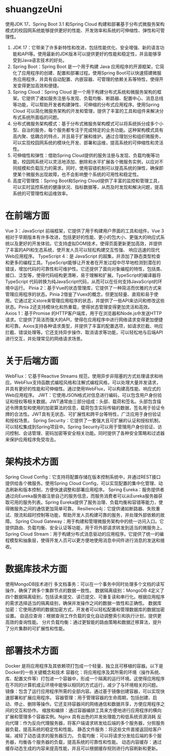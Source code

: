 # shuangzeUni
使用JDK 17、Spring Boot 3.1 和Spring Cloud 构建和部署基于分布式微服务架构模式的校园网系统能够提供更好的性能、开发效率和系统的可伸缩性、弹性和可管理性。 
1. JDK 17：它带来了许多新特性和改进，包括性能优化、安全增强、新的语言功能和API等。使用最新的JDK版本可以提供更好的性能和稳定性，并且能够享受到Java语言技术的好处。 
2. Spring Boot：Spring Boot 是一个用于构建 Java 应用程序的开源框架，它简化了应用程序的创建、配置和部署过程。使用Spring Boot可以快速搭建微服务应用程序，并具有自动配置、内嵌容器、可管理的依赖关系等特性，使得开发变得更加高效和便捷。 
3. Spring Cloud：Spring Cloud 是一个用于构建分布式系统和微服务架构的框架。它提供了诸如服务注册与发现、负载均衡、断路器、配置中心、消息总线等功能，可以帮助开发者构建弹性、可伸缩的分布式应用程序。使用Spring Cloud 可以简化微服务架构的开发和管理，提供了丰富的工具和组件来解决分布式系统所面临的问题。 
4. 分布式微服务架构模式：基于分布式微服务架构模式可以将系统拆分成多个小型、自治的服务，每个服务都专注于完成特定的业务功能。这种架构模式具有高内聚、低耦合的特点，并且易于扩展和维护。通过合理划分和组织微服务，可以实现校园网系统的模块化开发、部署和运维，提高系统的可伸缩性和灵活性。 
5. 可伸缩性和弹性：借助Spring Cloud提供的服务注册与发现、负载均衡等功能，校园网系统可以灵活地添加、删除和水平扩展各个微服务实例，以应对不同规模和负载压力的需求。同时，使用容错机制可以提高系统的弹性，确保即使某个微服务出现故障，也不会影响整个系统的可用性和稳定性。 
6. 高度可管理性：Spring Boot和Spring Cloud提供了丰富的监控和管理工具，可以实时监控系统的健康状况、指标数据等，从而及时发现和解决问题，提高系统的可管理性和运维效率。

# 在前端方面 
Vue 3：JavaScript 前端框架，它提供了用于构建用户界面的工具和组件。Vue 3 相对于早期版本有许多改进，包括更好的性能、更小的包大小、更强大的响应式系统以及更好的开发体验。它支持虚拟DOM技术，使得页面更新更加高效，并提供了丰富的API和生态系统，使开发人员可以轻松构建交互性强、
响应迅速的现代Web应用程序。 TypeScript 4：是 JavaScript 的超集，并添加了静态类型检查和更多的编程工具。TypeScript能够让开发者在开发过程中尽早地检测到潜在的错误，增加代码的可靠性和可维护性。它还提供了面向对象编程的特性，包括类、接口、泛型等，使得代码结构更清晰，易于理解和扩展。TypeScript的编译器将TypeScript 代码转换为纯JavaScript代码，从而可以在任何支持JavaScript的环境中运行。 Pinia 2：基于Vue的状态管理库，它提供了一种简洁而优雅的方式来管理应用程序的状态。Pinia 2借鉴了Vuex的概念，但更加轻量、直观和易于使用。它通过定义store来管理应用程序的状态，并提供了一些API来访问和修改这些状态。Pinia 2还支持模块化和热重载，使得状态管理变得更加灵活和高效。 Axios 1：基于Promise 的HTTP客户端库，用于在浏览器和Node.js中发送HTTP请求。它提供了简洁而强大的API，使得在应用程序中进行网络请求变得更加便捷和可靠。Axios支持各种请求类型，并提供了丰富的配置选项，如请求拦截、响应拦截、错误处理等。它还支持异步操作、取消请求等功能，可以轻松地与后端API进行交互，并处理常见的网络请求场景。 

# 关于后端方面 
WebFlux：它基于Reactive Streams 规范，使用异步非阻塞的方式处理请求和响应。WebFlux支持函数式编程风格和注解式编程风格，可以处理大量并发请求，并具有更好的性能和可伸缩性。通过使用WebFlux，可以构建高性能、响应式的Web应用程序。 JWT：它使用JSON格式对信息进行编码，可以包含用户身份验证和授权等相关数据。JWT通常由三部分组成：头部、载荷和签名。头部包含描述令牌类型和使用的加密算法的信息，载荷包含实际传输的数据，签名用于验证令牌的合法性。JWT具有无状态、可扩展性和跨平台等特性，广泛应用于身份验证和授权场景。 Spring Security：它提供了一套强大且可扩展的认证和授权机制，可以轻松集成到Spring项目中。Spring Security可以用于管理用户身份验证、访问控制、会话管理、密码加密等安全相关功能。同时提供了各种安全策略和过滤器来保护应用程序免受攻击。 

# 架构技术方面 
Spring Cloud Config：它支持将配置存储在版本控制系统中，并通过REST接口提供给各个微服务。使用Spring Cloud Config，可以实现配置的集中化管理、动态刷新和版本控制，方便快速调整和部署应用程序。 Spring Eureka：服务提供者通过向Eureka服务器注册自己的服务信息，而服务消费者可以从Eureka服务器获取可用的服务列表。Spring Eureka提供了服务治理、负载均衡和容错等能力，使得微服务之间的通信更加简单可靠。 Resilience4j：它提供诸如断路器、失败重试、限流和超时控制等功能，帮助开发人员构建可靠的服务，并处理外部依赖的故障。 Spring Cloud Gateway：用于构建和管理微服务架构中的统一访问入口。它提供路由、负载均衡、安全认证等功能，用于将外部请求转发到适当的微服务上。 Spring Cloud Stream：用于构建分布式消息驱动的应用程序。它提供了统一的编程模型和抽象层，使得开发人员可以更方便地使用消息中间件进行消息的发送和接收。 

# 数据库技术方面 
使用MongoDB技术进行 多文档事务：可以在一个事务中同时处理多个文档的读写操作，确保了跨多个集群节点的数据一致性。 数据隔离级别：MongoDB 4定义了四个数据隔离级别，包括读未提交、读已提交、可重复读和串行化。根据应用程序的需求选择适当的隔离级别，确保并发操作之间的数据一致性和正确性。 数据库加密：它使用透明的数据加密方式，开发者可以轻松配置和管理数据库的数据加密设置。 自适应查询：根据查询工作负载的变化自动调整索引和执行计划，提供更高效的查询性能。 分片负载均衡：通过更智能的路由策略和数据迁移算法，提升了分片集群的可扩展性和性能。 

# 部署技术方面 
Docker 是将应用程序及其依赖项打包成一个轻量、独立且可移植的容器。以下是Docker的一些关键概念和技术 容器化：将应用程序及其所需的环境（操作系统、库、配置文件等）打包进一个容器中，形成一个隔离的运行环境。这使得应用程序在不同的计算机或云环境中能够以相同的方式运行，减少了与环境相关的问题。 镜像：包含了运行应用程序所需的全部内容。通过基于镜像创建容器，可以实现快速部署和扩展应用程序。 容器管理：用于管理容器的生命周期，包括创建、启动、停止、删除等操作。它还支持容器间的网络通信和数据共享，方便应用程序之间的交互和协作。 缩放和编排：通过容器编排工具来方便地进行应用程序的横向扩展和管理多个容器实例。Nginx 具有出色的并发处理能力和低系统资源消耗 反向代理：作为反向代理服务器，将客户端请求转发给后端的多个服务器，分担服务器负载，提高系统的稳定性和性能。 静态文件服务：将这些文件直接返回给客户端，减轻了动态请求的服务器压力。 负载均衡：可以将请求分发给后端的多个服务器，均衡各个服务器的负载，提高系统的可靠性和性能。 动态内容缓存：通过缓存动态生成的内容来提高性能，并且可以根据缓存规则进行内容刷新和更新。
